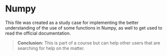# Numpy
This file was created as a study case for implementing the better understanding of the use of some functions in Numpy, as well to get used to read the official documentation.

> **Conclusion:** This is part of a course but can help other users that are searching for help on the matter.
